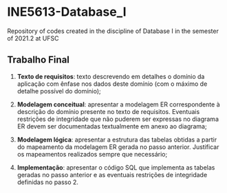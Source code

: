 # INE5613-Database_I
Repository of codes created in the discipline of Database I in the semester of 2021.2 at UFSC


## Trabalho Final
1) **Texto de requisitos**: texto descrevendo em detalhes o domínio da aplicação com ênfase nos dados deste domínio (com o máximo de detalhe possível do domínio);

2) **Modelagem conceitual**: apresentar a modelagem ER correspondente à descrição do domínio presente no texto de requisitos. Eventuais restrições de integridade que não puderem ser expressas no diagrama ER devem ser documentadas textualmente em anexo ao diagrama;

3) **Modelagem lógica**: apresentar a estrutura das tabelas obtidas a partir do mapeamento da modelagem ER gerada no passo anterior. Justificar os mapeamentos realizados sempre que necessário;

4) **Implementação**: apresentar o código SQL que implementa as tabelas geradas no passo anterior e as eventuais restrições de integridade definidas no passo 2.
